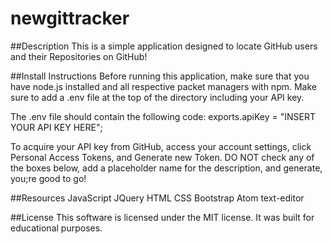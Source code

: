 # newgittracker

##Description
This is a simple application designed to locate GitHub users and their Repositories on GitHub!

##Install Instructions
Before running this application, make sure that you have node.js installed and all respective packet managers with npm.
Make sure to add a .env file at the top of the directory including your API key.

The .env file should contain the following code:
exports.apiKey = "INSERT YOUR API KEY HERE";

To acquire your API key from GitHub, access your account settings, click Personal Access Tokens, and Generate new Token. 
DO NOT check any of the boxes below, add a placeholder name for the description, and generate, you;re good to go!

##Resources
JavaScript
JQuery
HTML
CSS
Bootstrap
Atom text-editor

##License
This software is licensed under the MIT license. It was built for educational purposes.
